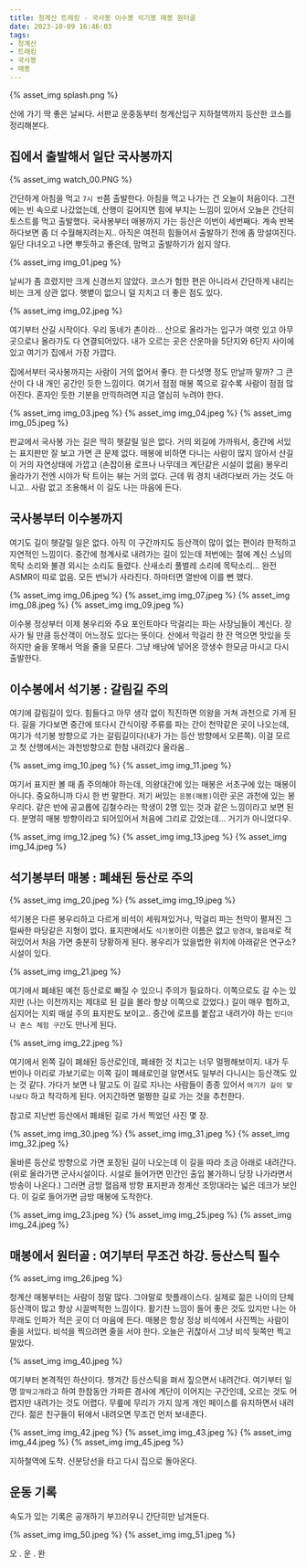 ```yaml
---
title: 청계산 트래킹 - 국사봉 이수봉 석기봉 매봉 원터골
date: 2023-10-09 16:46:03
tags:
- 청계산
- 트래킹
- 국사봉
- 매봉
---
```


{% asset_img splash.png %}

산에 가기 딱 좋은 날씨다.
서판교 운중동부터 청계산입구 지하철역까지 등산한 코스를 정리해본다.

<!--more-->

## 집에서 출발해서 일단 국사봉까지

{% asset_img watch_00.PNG %}

간단하게 아침을 먹고 `7시 반`쯤 출발한다. 아침을 먹고 나가는 건 오늘이 처음이다. 그전에는 빈 속으로 나갔었는데, 산행이 길어지면 힘에 부치는 느낌이 있어서 오늘은 간단히 토스트를 먹고 출발했다. 
국사봉부터 매봉까지 가는 등산은 이번이 세번째다. 계속 반복하다보면 좀 더 수월해지려는지.. 아직은 여전히 힘들어서 출발하기 전에 좀 망설여진다. 일단 다녀오고 나면 뿌듯하고 좋은데, 맘먹고 출발하기가 쉽지 않다.

{% asset_img img_01.jpeg %}

날씨가 좀 흐렸지만 크게 신경쓰지 않았다. 코스가 험한 편은 아니라서 간단하게 내리는 비는 크게 상관 없다. 햇볕이 없으니 덜 지치고 더 좋은 점도 있다.

{% asset_img img_02.jpeg %}

여기부터 산길 시작이다. 우리 동네가 촌이라... 산으로 올라가는 입구가 여럿 있고 아무 곳으로나 올라가도 다 연결되어있다. 내가 오르는 곳은 산운마을 5단지와 6단지 사이에 있고 여기가 집에서 가장 가깝다. 

집에서부터 국사봉까지는 사람이 거의 없어서 좋다. 한 다섯명 정도 만날까 말까? 그 큰 산이 다 내 개인 공간인 듯한 느낌이다. 여기서 점점 매봉 쪽으로 갈수록 사람이 점점 많아진다. 혼자인 듯한 기분을 만끽하려면 지금 열심히 누려야 한다.


{% asset_img img_03.jpeg %}
{% asset_img img_04.jpeg %}
{% asset_img img_05.jpeg %}

판교에서 국사봉 가는 길은 딱히 헷갈릴 일은 없다. 거의 외길에 가까워서, 중간에 서있는 표지판만 잘 보고 가면 큰 문제 없다. 매봉에 비하면 다니는 사람이 많지 않아서 산길이 거의 자연상태에 가깝고 (손잡이용 로프나 나무데크 계단같은 시설이 없음) 봉우리 올라가기 전엔 시야가 탁 트이는 뷰는 거의 없다. 근데 뭐 경치 내려다보러 가는 것도 아니고.. 사람 없고 조용해서 이 길도 나는 마음에 든다.

## 국사봉부터 이수봉까지

여기도 길이 헷갈릴 일은 없다. 아직 이 구간까지도 등산객이 많이 없는 편이라 한적하고 자연적인 느낌이다. 중간에 청계사로 내려가는 길이 있는데 저번에는 절에 계신 스님의 목탁 소리와 불경 외시는 소리도 들렸다. 산새소리 풀벌레 소리에 목탁소리... 완전 ASMR이 따로 없음. 모든 번뇌가 사라진다. 하마터면 열반에 이를 뻔 했다.

{% asset_img img_06.jpeg %}
{% asset_img img_07.jpeg %}
{% asset_img img_08.jpeg %}
{% asset_img img_09.jpeg %}

이수봉 정상부터 이제 봉우리와 주요 포인트마다 막걸리는 파는 사장님들이 계신다. 장사가 될 만큼 등산객이 어느정도 있다는 뜻이다. 산에서 막걸리 한 잔 먹으면 맛있을 듯 하지만 술을 못해서 먹을 줄을 모른다. 그냥 배낭에 넣어온 깡생수 한모금 마시고 다시 출발한다.

## 이수봉에서 석기봉 : 갈림길 주의

여기에 갈림길이 있다. 힘들다고 아무 생각 없이 직진하면 의왕을 거쳐 과천으로 가게 된다. 길을 가다보면 중간에 또다시 간식이랑 주류를 파는 간이 천막같은 곳이 나오는데, 여기가 석기봉 방향으로 가는 갈림길이다(내가 가는 등산 방향에서 오른쪽). 이걸 모르고 첫 산행에서는 과천방향으로 한참 내려갔다 올라옴..

{% asset_img img_10.jpeg %}
{% asset_img img_11.jpeg %}

여기서  표지판 볼 때 좀 주의해야 하는데, 의왕대간에 있는 매봉은 서초구에 있는 매봉이 아니다. 중요하니까 다시 한 번 말한다. 저기 써있는 `응봉(매봉)`이란 곳은 과천에 있는 봉우리다. 같은 반에 공교롭에 김철수라는 학생이 2명 있는 것과 같은 느낌이라고 보면 된다. 분명히 매봉 방향이라고 되어있어서 처음에 그리로 갔었는데... 거기가 아니었다우.

{% asset_img img_12.jpeg %}
{% asset_img img_13.jpeg %}
{% asset_img img_14.jpeg %}

## 석기봉부터 매봉 : 폐쇄된 등산로 주의

{% asset_img img_20.jpeg %}
{% asset_img img_19.jpeg %}

석기봉은 다른 봉우리하고 다르게 비석이 세워져있거나, 막걸리 파는 천막이 펼져진 그럴싸한 마당같은 지형이 없다. 표지판에서도 `석기봉`이란 이름은 없고 `망경대`, `혈읍재`로 적혀있어서 처음 가면 충분히 당황하게 된다. 봉우리가 있을법한 위치에 아래같은 연구소? 시설이 있다.

{% asset_img img_21.jpeg %}

여기에서 폐쇄된 예전 등산로로 빠질 수 있으니 주의가 필요하다. 이쪽으로도 갈 수는 있지만 (나는 이전까지는 제대로 된 길을 몰라 항상 이쪽으로 갔었다.) 길이 매우 험하고, 심지어는 지뢰 매설 주의 표지판도 보이고.. 중간에 로프를 붙잡고 내려가야 하는 `인디아나 존스 체험 구간`도 만나게 된다.

{% asset_img img_22.jpeg %}

여기에서 왼쪽 길이 폐쇄된 등산로인데, 폐쇄한 것 치고는 너무 멀쩡해보이지. 내가 두 번이나 이리로 가보기로는 이쪽 길이 폐쇄로인걸 알면서도 일부러 다니시는 등산객도 있는 것 같다. 가다가 보면 나 말고도 이 길로 지나는 사람들이 종종 있어서 `여기가 길이 맞나보다` 하고 착각하게 된다. 어지간하면 멀쩡한 길로 가는 것을 추천한다.

참고로 지난번 등산에서 폐쇄된 길로 가서 찍었던 사진 몇 장.

{% asset_img img_30.jpeg %}
{% asset_img img_31.jpeg %}
{% asset_img img_32.jpeg %}

올바른 등산로 방향으로 가면 포장된 길이 나오는데 이 길을 따라 조금 아래로 내려간다. (위로 올라가면 군사시설이다. 시설로 들어가면 민간인 출입 불가하니 당장 나가라면서 방송이 나온다.) 그러면 금방 혈읍재 방향 표지판과 청계산 조망대라는 넓은 데크가 보인다. 이 길로 들어가면 금방 매봉에 도착한다.

{% asset_img img_23.jpeg %}
{% asset_img img_25.jpeg %}
{% asset_img img_24.jpeg %}

## 매봉에서 원터골 : 여기부터 무조건 하강. 등산스틱 필수

{% asset_img img_26.jpeg %}

청계산 매봉부터는 사람이 정말 많다. 그야말로 핫플레이스다. 실제로 젊은 나이의 단체 등산객이 많고 항상 시끌벅적한 느낌이다. 활기찬 느낌이 들어 좋은 것도 있지만 나는 아무래도 인파가 적은 곳이 더 마음에 든다. 매봉은 항상 정상 비석에서 사진찍는 사람이 줄을 서있다. 비석을 찍으려면 줄을 서야 한다. 오늘은 귀찮아서 그냥 비석 뒷쪽만 찍고 말았다.

{% asset_img img_40.jpeg %}

여기부터 본격적인 하산이다. 챙겨간 등산스틱을 펴서 짚으면서 내려간다. 여기부터 일명 `깔딱고개`라고 하여 한참동안 가파른 경사에 계단이 이어지는 구간인데, 오르는 것도 어렵지만 내려가는 것도 어렵다. 무릎에 무리가 가지 않게 개인 페이스를 유지하면서 내려간다. 젊은 친구들이 뒤에서 내려오면 무조건 먼저 보내준다.

{% asset_img img_42.jpeg %}
{% asset_img img_43.jpeg %}
{% asset_img img_44.jpeg %}
{% asset_img img_45.jpeg %}

지하철역에 도착. 신분당선을 타고 다시 집으로 돌아온다.

## 운동 기록

속도가 있는 기록은 공개하기 부끄러우니 간단히만 남겨둔다.

{% asset_img img_50.jpeg %}
{% asset_img img_51.jpeg %}

오 . 운 . 완